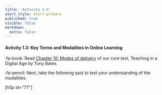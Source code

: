 ```yaml
---
title: 'Activity 1-3'
alert_style: alert-primary
published: true
visible: false
markdown:
  extra: false
---
```


#### Activity 1.3: Key Terms and Modalities in Online Learning
:fa-book: Read [Chapter 10: Modes of delivery](https://pressbooks.bccampus.ca/teachinginadigitalagev2/part/chapter-10-modes-of-delivery/) of our core text, Teaching in a Digital Age by Tony Bates.  

:fa-pencil: Next, take the following quiz to test your understanding of the modalities.  

[h5p id="77"]
